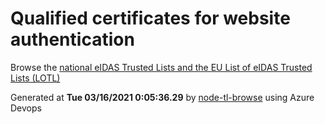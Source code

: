 # Qualified certificates for website authentication 
 Browse the [national eIDAS Trusted Lists and the EU List of eIDAS Trusted Lists (LOTL)](https://webgate.ec.europa.eu/tl-browser/#/) 
 
 
Generated at **Tue 03/16/2021  0:05:36.29** by [node-tl-browse](https://github.com/ymedlop/node-tl-browser) using Azure Devops 
